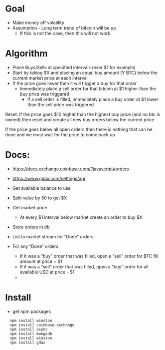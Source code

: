 # Goal
* Make money off volatility
* Assumption - Long term trend of bitcoin will be up
  * If this is not the case, then this will not work

# Algorithm
* Place Buys/Sells at specified intervals (ever $1 for example)
* Start by taking $X and placing an equal buy amount (Y BTC) below the current market price at each interval
* If the price goes lower then it will trigger a buy for that order
  * Immediately place a sell order for that bitcoin at $1 higher than the buy price was triggered
    * If a sell order is filled, immediately place a buy order at $1 lower than the sell price was triggered

Reset: If the price goes $10 higher than the highest buy price (and no btc is owned) then reset and create all new buy orders below the current price

If the price goes below all open orders then there is nothing that can be done and we must wait for the price to come back up.

# Docs: 
* https://docs.exchange.coinbase.com/?javascript#orders
* https://www.gdax.com/settings/api


* Get available balance to use
* Split value by 50 to get $X
* Get market price
  * At every $1 interval below market create an order to buy $X 
* Store orders in db
* List to market stream for “Done” orders
* For any “Done” orders
  * If it was a “buy” order that was filled, open a “sell” order for BTC fill amount at price + $1
  * If it was a “sell” order that was filled, open a “buy” order for all available USD at price - $1
  * 
  
# Install
* get npm packages
```
  npm install winston
  npm install coinbase-exchange
  npm install async
  npm install mongodb
  npm install winston
  npm install gdax
```
